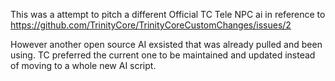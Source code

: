 This was a attempt to pitch a different Official TC Tele NPC ai in reference to
https://github.com/TrinityCore/TrinityCoreCustomChanges/issues/2

However another open source AI exsisted that was already pulled and been using.
TC preferred the current one to be maintained and updated instead of moving to
a whole new AI script.